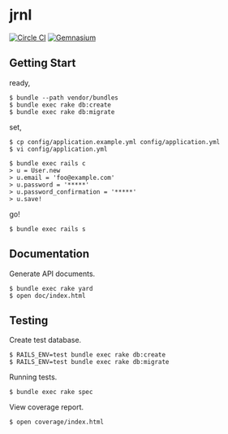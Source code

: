 jrnl
====

[![Circle CI](https://circleci.com/gh/juno/jrnl.svg?style=svg)](https://circleci.com/gh/juno/jrnl)
[![Gemnasium](https://gemnasium.com/juno/jrnl.png)](https://gemnasium.com/juno/jrnl/)

Getting Start
-------------

ready,

    $ bundle --path vendor/bundles
    $ bundle exec rake db:create
    $ bundle exec rake db:migrate

set,

    $ cp config/application.example.yml config/application.yml
    $ vi config/application.yml

    $ bundle exec rails c
    > u = User.new
    > u.email = 'foo@example.com'
    > u.password = '*****'
    > u.password_confirmation = '*****'
    > u.save!

go!

    $ bundle exec rails s

Documentation
-------------

Generate API documents.

    $ bundle exec rake yard
    $ open doc/index.html

Testing
-------

Create test database.

    $ RAILS_ENV=test bundle exec rake db:create
    $ RAILS_ENV=test bundle exec rake db:migrate

Running tests.

    $ bundle exec rake spec

View coverage report.

    $ open coverage/index.html
